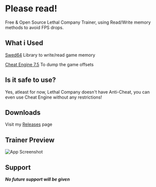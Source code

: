
# Please read!

Free & Open Source Lethal Company Trainer, using Read/Write memory methods to avoid FPS drops.


## What i Used

[Swed64](https://github.com/Massivetwat/Swed64) Library to write/read game memory 

[Cheat Engine 7.5](https://www.cheatengine.org/) To dump the game offsets


## Is it safe to use?

 Yes, atleast for now, Lethal Company doesn't have Anti-Cheat, you can even use Cheat Engine without any restrictions!


## Downloads

Visit my [Releases](https://github.com/Introvertskrrt/Lethal-Company-Trainer/releases/tag/v1.0) page


## Trainer Preview

![App Screenshot](https://media.discordapp.net/attachments/1127494450030051349/1182651236575621202/image.png)


## Support

***No future support will be given***

